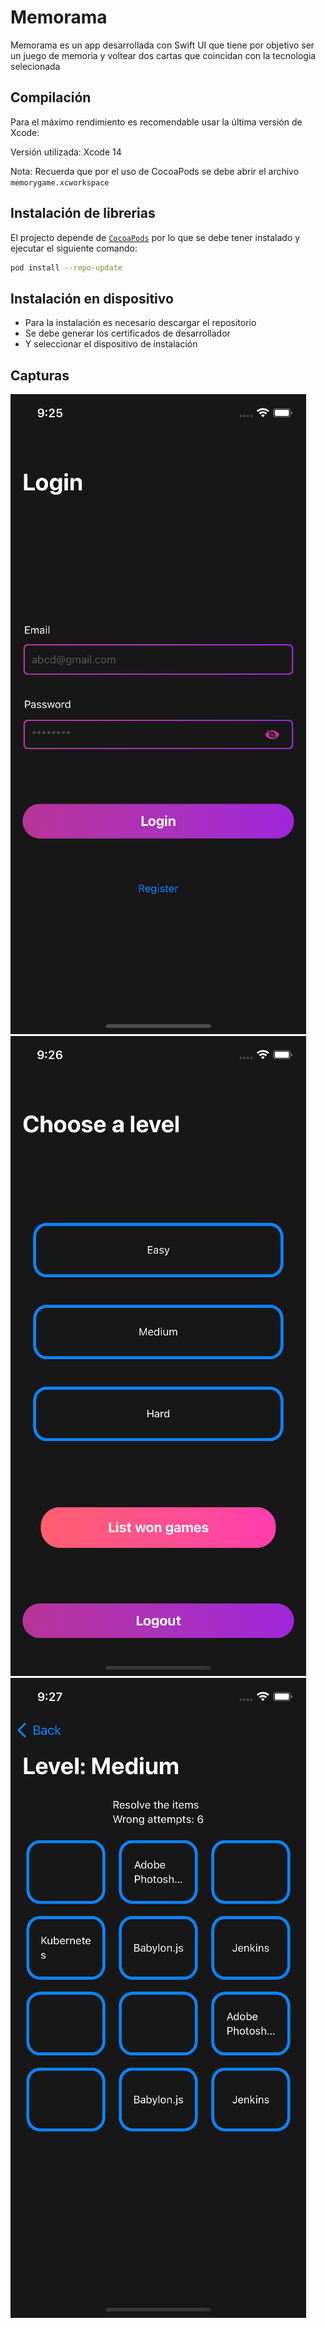 # Memorama

Memorama es un app desarrollada con Swift UI que tiene por objetivo ser un juego de memoria y voltear dos cartas que coincidan con la tecnologia selecionada

## Compilación

Para el máximo rendimiento es recomendable usar la última versión de Xcode:

Versión utilizada: Xcode 14

Nota: Recuerda que por el uso de CocoaPods se debe abrir el archivo `memorygame.xcworkspace`

## Instalación de librerias

El projecto depende de [`CocoaPods`](https://cocoapods.org) por lo que se debe tener instalado y ejecutar el siguiente comando:

```bash
pod install --repo-update
```

## Instalación en dispositivo

-   Para la instalación es necesario descargar el repositorio
-   Se debe generar los certificados de desarrollador
-   Y seleccionar el dispositivo de instalación

## Capturas

![Login](info/login.png 'Login screen')
![Dashboard](info/dashboard.png 'Dashboard screen')
![Game](info/game.png 'Game screen')
